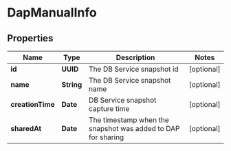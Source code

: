 

# DapManualInfo


## Properties

Name | Type | Description | Notes
------------ | ------------- | ------------- | -------------
**id** | **UUID** | The DB Service snapshot id |  [optional]
**name** | **String** | The DB Service snapshot name |  [optional]
**creationTime** | **Date** | DB Service snapshot capture time |  [optional]
**sharedAt** | **Date** | The timestamp when the snapshot was added to DAP for sharing |  [optional]



